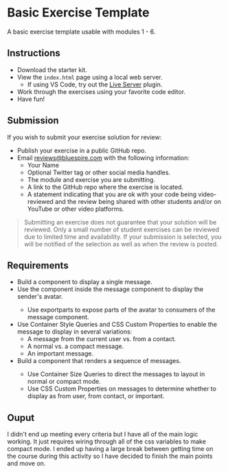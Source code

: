 # Basic Exercise Template

A basic exercise template usable with modules 1 - 6.

## Instructions

* Download the starter kit.
* View the `index.html` page using a local web server.
    * If using VS Code, try out the [Live Server](https://marketplace.visualstudio.com/items?itemName=ritwickdey.LiveServer) plugin.
* Work through the exercises using your favorite code editor.
* Have fun!

## Submission

If you wish to submit your exercise solution for review:

* Publish your exercise in a public GitHub repo.
* Email reviews@bluespire.com with the following information:
    * Your Name
    * Optional Twitter tag or other social media handles.
    * The module and exercise you are submitting.
    * A link to the GitHub repo where the exercise is located.
    * A statement indicating that you are ok with your code being video-reviewed and the review being shared with other students and/or on YouTube or other video platforms.

> Submitting an exercise does not guarantee that your solution will be reviewed. Only a small number of student exercises can be reviewed due to limited time and availability. If your submission is selected, you will be notified of the selection as well as when the review is posted.

## Requirements

- Build a <chat-message> component to display a single message.
- Use the <ui-avatar> component inside the message component to display the sender's avatar.
    - Use exportparts to expose parts of the avatar to consumers of the message component.
- Use Container Style Queries and CSS Custom Properties to enable the message to display in several variations:
    - A message from the current user vs. from a contact.
    - A normal vs. a compact message.
    - An important message.
- Build a <chat-thread> component that renders a sequence of messages.
    - Use Container Size Queries to direct the messages to layout in normal or compact mode.
    - Use CSS Custom Properties on messages to determine whether to display as from user, from contact, or important.

## Ouput

I didn't end up meeting every criteria but I have all of the main logic working. It just requires wiring through all of the css variables to make compact mode. I ended up having a large break between getting time on the course during this activity so I have decided to finish the main points and move on.
